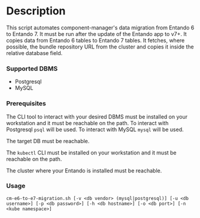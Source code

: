 # Description

This script automates component-manager's data migration from Entando 6 to Entando 7.
It must be run after the update of the Entando app to v7+.
It copies data from Entando 6 tables to Entando 7 tables.
It fetches, where possible, the bundle repository URL from the cluster and copies it inside the relative database field.

### Supported DBMS

- Postgresql
- MySQL

### Prerequisites

The CLI tool to interact with your desired DBMS must be installed on your workstation and it must be reachable on the path.
To interact with Postgresql `psql` will be used.
To interact with MySQL `mysql` will be used.

The target DB must be reachable.

The `kubectl` CLI must be installed on your workstation and it must be reachable on the path.

The cluster where your Entando is installed must be reachable.

### Usage

`cm-e6-to-e7-migration.sh [-v <db vendor> (mysql|postgresql)] [-u <db username>] [-p <db password>] [-h <db hostname>] [-o <db port>] [-n <kube namespace>]`
